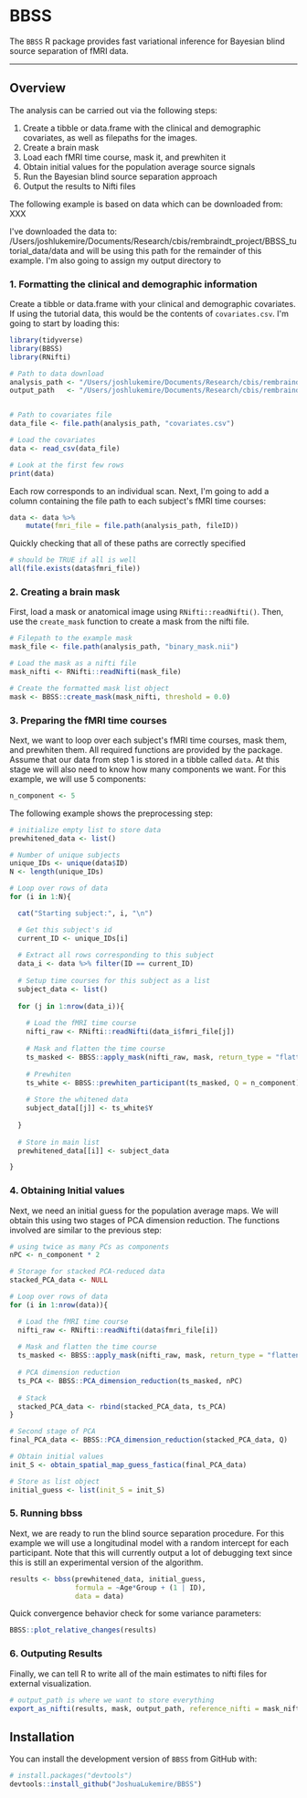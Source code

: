 # BBSS

The `BBSS` R package provides fast variational inference for Bayesian blind source 
separation of fMRI data.

------------------------------------------------------------------------

## Overview

The analysis can be carried out via the following steps:

1. Create a tibble or data.frame with the clinical and demographic covariates, as well as filepaths for the images.
2. Create a brain mask
3. Load each fMRI time course, mask it, and prewhiten it
4. Obtain initial values for the population average source signals
5. Run the Bayesian blind source separation approach
6. Output the results to Nifti files

The following example is based on data which can be downloaded from: XXX

I've downloaded the data to: /Users/joshlukemire/Documents/Research/cbis/rembraindt_project/BBSS_tutorial_data/data and will be using this path for the remainder of this example. I'm also going to assign my output directory to 

### 1. Formatting the clinical and demographic information

Create a tibble or data.frame with your clinical and demographic covariates. If using the tutorial data, this would be the contents of ```covariates.csv```. I'm going to start by loading this:

``` r
library(tidyverse)
library(BBSS)
library(RNifti)

# Path to data download
analysis_path <- "/Users/joshlukemire/Documents/Research/cbis/rembraindt_project/BBSS_tutorial_data/data"
output_path   <- "/Users/joshlukemire/Documents/Research/cbis/rembraindt_project/BBSS_tutorial_data/output"


# Path to covariates file
data_file <- file.path(analysis_path, "covariates.csv")

# Load the covariates
data <- read_csv(data_file)

# Look at the first few rows
print(data)
```

Each row corresponds to an individual scan. Next, I'm going to add a column containing the file path to each subject's fMRI time courses:

``` r
data <- data %>%
    mutate(fmri_file = file.path(analysis_path, fileID))
```

Quickly checking that all of these paths are correctly specified

``` r
# should be TRUE if all is well
all(file.exists(data$fmri_file))
```

### 2. Creating a brain mask

First, load a mask or anatomical image using ```RNifti::readNifti()```.
Then, use the ```create_mask``` function to create a mask from the nifti file.

``` r
# Filepath to the example mask
mask_file <- file.path(analysis_path, "binary_mask.nii")

# Load the mask as a nifti file
mask_nifti <- RNifti::readNifti(mask_file)

# Create the formatted mask list object
mask <- BBSS::create_mask(mask_nifti, threshold = 0.0)
```

### 3. Preparing the fMRI time courses

Next, we want to loop over each subject's fMRI time courses, mask them, and prewhiten them.
All required functions are provided by the package. Assume that our data from step 1 is stored in a tibble called ```data```. At this stage we will also need to know how many components we want. For this example, we will use 5 components:

``` r
n_component <- 5
```

The following example shows the preprocessing step:

``` r
# initialize empty list to store data
prewhitened_data <- list()

# Number of unique subjects
unique_IDs <- unique(data$ID)
N <- length(unique_IDs)

# Loop over rows of data
for (i in 1:N){

  cat("Starting subject:", i, "\n")

  # Get this subject's id
  current_ID <- unique_IDs[i]
  
  # Extract all rows corresponding to this subject
  data_i <- data %>% filter(ID == current_ID)
  
  # Setup time courses for this subject as a list
  subject_data <- list()
  
  for (j in 1:nrow(data_i)){
  
    # Load the fMRI time course
    nifti_raw <- RNifti::readNifti(data_i$fmri_file[j])
    
    # Mask and flatten the time course
    ts_masked <- BBSS::apply_mask(nifti_raw, mask, return_type = "flattened")
    
    # Prewhiten
    ts_white <- BBSS::prewhiten_participant(ts_masked, Q = n_component)
    
    # Store the whitened data
    subject_data[[j]] <- ts_white$Y
  
  }
  
  # Store in main list
  prewhitened_data[[i]] <- subject_data

}
```

### 4. Obtaining Initial values

Next, we need an initial guess for the population average maps. We will obtain this using two stages of PCA dimension reduction. The functions involved are similar to the previous step:

``` r
# using twice as many PCs as components
nPC <- n_component * 2

# Storage for stacked PCA-reduced data
stacked_PCA_data <- NULL

# Loop over rows of data
for (i in 1:nrow(data)){

  # Load the fMRI time course
  nifti_raw <- RNifti::readNifti(data$fmri_file[i])
  
  # Mask and flatten the time course
  ts_masked <- BBSS::apply_mask(nifti_raw, mask, return_type = "flattened")
  
  # PCA dimension reduction
  ts_PCA <- BBSS::PCA_dimension_reduction(ts_masked, nPC)
  
  # Stack
  stacked_PCA_data <- rbind(stacked_PCA_data, ts_PCA)
}

# Second stage of PCA
final_PCA_data <- BBSS::PCA_dimension_reduction(stacked_PCA_data, Q)

# Obtain initial values
init_S <- obtain_spatial_map_guess_fastica(final_PCA_data)

# Store as list object
initial_guess <- list(init_S = init_S)
```

### 5. Running bbss

Next, we are ready to run the blind source separation procedure. For this example we will use a longitudinal model with a random intercept for each participant. Note that this will currently output a lot of debugging text since this is still an experimental version of the algorithm.

``` r
results <- bbss(prewhitened_data, initial_guess,
                formula = ~Age*Group + (1 | ID),
                data = data)
```

Quick convergence behavior check for some variance parameters:

``` r
BBSS::plot_relative_changes(results)
```

### 6. Outputing Results

Finally, we can tell R to write all of the main estimates to nifti files for external visualization.

``` r
# output_path is where we want to store everything
export_as_nifti(results, mask, output_path, reference_nifti = mask_nifti)
```

## Installation

You can install the development version of `BBSS` from
GitHub with:

``` r
# install.packages("devtools")
devtools::install_github("JoshuaLukemire/BBSS")
```

